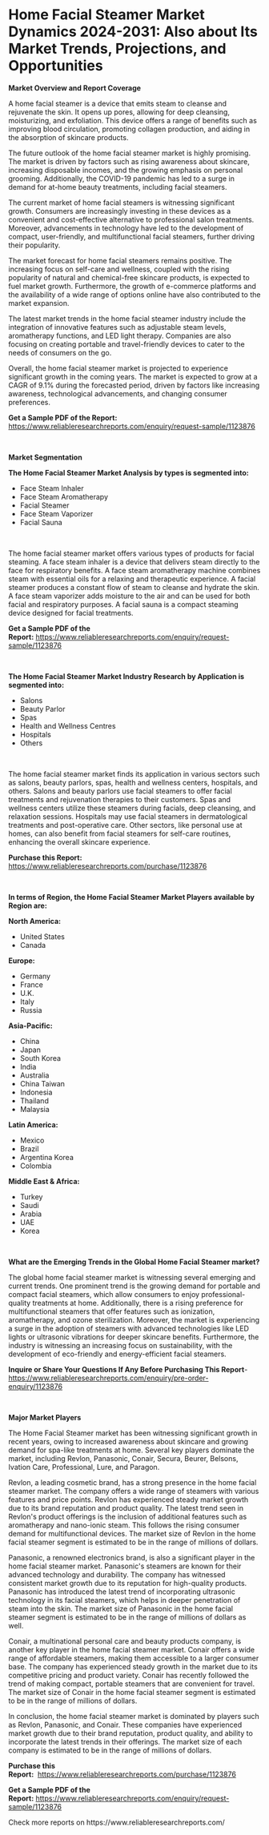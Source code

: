 <p><h1>Home Facial Steamer Market Dynamics 2024-2031: Also about Its Market Trends, Projections, and Opportunities</h1></p><p><strong>Market Overview and Report Coverage</strong></p>
<p><p>A home facial steamer is a device that emits steam to cleanse and rejuvenate the skin. It opens up pores, allowing for deep cleansing, moisturizing, and exfoliation. This device offers a range of benefits such as improving blood circulation, promoting collagen production, and aiding in the absorption of skincare products.</p><p>The future outlook of the home facial steamer market is highly promising. The market is driven by factors such as rising awareness about skincare, increasing disposable incomes, and the growing emphasis on personal grooming. Additionally, the COVID-19 pandemic has led to a surge in demand for at-home beauty treatments, including facial steamers.</p><p>The current market of home facial steamers is witnessing significant growth. Consumers are increasingly investing in these devices as a convenient and cost-effective alternative to professional salon treatments. Moreover, advancements in technology have led to the development of compact, user-friendly, and multifunctional facial steamers, further driving their popularity.</p><p>The market forecast for home facial steamers remains positive. The increasing focus on self-care and wellness, coupled with the rising popularity of natural and chemical-free skincare products, is expected to fuel market growth. Furthermore, the growth of e-commerce platforms and the availability of a wide range of options online have also contributed to the market expansion.</p><p>The latest market trends in the home facial steamer industry include the integration of innovative features such as adjustable steam levels, aromatherapy functions, and LED light therapy. Companies are also focusing on creating portable and travel-friendly devices to cater to the needs of consumers on the go.</p><p>Overall, the home facial steamer market is projected to experience significant growth in the coming years. The market is expected to grow at a CAGR of 9.1% during the forecasted period, driven by factors like increasing awareness, technological advancements, and changing consumer preferences.</p></p>
<p><strong>Get a Sample PDF of the Report:</strong> <a href="https://www.reliableresearchreports.com/enquiry/request-sample/1123876">https://www.reliableresearchreports.com/enquiry/request-sample/1123876</a></p>
<p>&nbsp;</p>
<p><strong>Market Segmentation</strong></p>
<p><strong>The Home Facial Steamer Market Analysis by types is segmented into:</strong></p>
<p><ul><li>Face Steam Inhaler</li><li>Face Steam Aromatherapy</li><li>Facial Steamer</li><li>Face Steam Vaporizer</li><li>Facial Sauna</li></ul></p>
<p>&nbsp;</p>
<p><p>The home facial steamer market offers various types of products for facial steaming. A face steam inhaler is a device that delivers steam directly to the face for respiratory benefits. A face steam aromatherapy machine combines steam with essential oils for a relaxing and therapeutic experience. A facial steamer produces a constant flow of steam to cleanse and hydrate the skin. A face steam vaporizer adds moisture to the air and can be used for both facial and respiratory purposes. A facial sauna is a compact steaming device designed for facial treatments.</p></p>
<p><strong>Get a Sample PDF of the Report:</strong>&nbsp;<a href="https://www.reliableresearchreports.com/enquiry/request-sample/1123876">https://www.reliableresearchreports.com/enquiry/request-sample/1123876</a></p>
<p>&nbsp;</p>
<p><strong>The Home Facial Steamer Market Industry Research by Application is segmented into:</strong></p>
<p><ul><li>Salons</li><li>Beauty Parlor</li><li>Spas</li><li>Health and Wellness Centres</li><li>Hospitals</li><li>Others</li></ul></p>
<p>&nbsp;</p>
<p><p>The home facial steamer market finds its application in various sectors such as salons, beauty parlors, spas, health and wellness centers, hospitals, and others. Salons and beauty parlors use facial steamers to offer facial treatments and rejuvenation therapies to their customers. Spas and wellness centers utilize these steamers during facials, deep cleansing, and relaxation sessions. Hospitals may use facial steamers in dermatological treatments and post-operative care. Other sectors, like personal use at homes, can also benefit from facial steamers for self-care routines, enhancing the overall skincare experience.</p></p>
<p><strong>Purchase this Report:</strong>&nbsp; <a href="https://www.reliableresearchreports.com/purchase/1123876">https://www.reliableresearchreports.com/purchase/1123876</a></p>
<p>&nbsp;</p>
<p><strong>In terms of Region, the Home Facial Steamer Market Players available by Region are:</strong></p>
<p>
    <p> <strong> North America: </strong>
        <ul>
            <li>United States</li>
            <li>Canada</li>
        </ul>
        </p> 
    <p> <strong> Europe: </strong>
        <ul>
            <li>Germany</li>
            <li>France</li>
            <li>U.K.</li>
            <li>Italy</li>
            <li>Russia</li>
        </ul>
        </p> 
    <p> <strong> Asia-Pacific: </strong>
        <ul>
            <li>China</li>
            <li>Japan</li>
            <li>South Korea</li>
            <li>India</li>
            <li>Australia</li>
            <li>China Taiwan</li>
            <li>Indonesia</li>
            <li>Thailand</li>
            <li>Malaysia</li>
        </ul>
        </p> 
    <p> <strong> Latin America: </strong>
        <ul>
            <li>Mexico</li>
            <li>Brazil</li>
            <li>Argentina Korea</li>
            <li>Colombia</li>
        </ul>
        </p> 
    <p> <strong> Middle East & Africa: </strong>
        <ul>
            <li>Turkey</li>
            <li>Saudi</li>
            <li>Arabia</li>
            <li>UAE</li>
            <li>Korea</li>
        </ul>
    </p>
    </p>
<p>&nbsp;</p>
<p><strong>What are the Emerging Trends in the Global Home Facial Steamer market?</strong></p>
<p><p>The global home facial steamer market is witnessing several emerging and current trends. One prominent trend is the growing demand for portable and compact facial steamers, which allow consumers to enjoy professional-quality treatments at home. Additionally, there is a rising preference for multifunctional steamers that offer features such as ionization, aromatherapy, and ozone sterilization. Moreover, the market is experiencing a surge in the adoption of steamers with advanced technologies like LED lights or ultrasonic vibrations for deeper skincare benefits. Furthermore, the industry is witnessing an increasing focus on sustainability, with the development of eco-friendly and energy-efficient facial steamers.</p></p>
<p><strong>Inquire or Share Your Questions If Any Before Purchasing This Report</strong>- <a href="https://www.reliableresearchreports.com/enquiry/pre-order-enquiry/1123876">https://www.reliableresearchreports.com/enquiry/pre-order-enquiry/1123876</a></p>
<p>&nbsp;</p>
<p><strong>Major Market Players</strong></p>
<p><p>The Home Facial Steamer market has been witnessing significant growth in recent years, owing to increased awareness about skincare and growing demand for spa-like treatments at home. Several key players dominate the market, including Revlon, Panasonic, Conair, Secura, Beurer, Belsons, Ivation Care, Professional, Lure, and Paragon.</p><p>Revlon, a leading cosmetic brand, has a strong presence in the home facial steamer market. The company offers a wide range of steamers with various features and price points. Revlon has experienced steady market growth due to its brand reputation and product quality. The latest trend seen in Revlon's product offerings is the inclusion of additional features such as aromatherapy and nano-ionic steam. This follows the rising consumer demand for multifunctional devices. The market size of Revlon in the home facial steamer segment is estimated to be in the range of millions of dollars.</p><p>Panasonic, a renowned electronics brand, is also a significant player in the home facial steamer market. Panasonic's steamers are known for their advanced technology and durability. The company has witnessed consistent market growth due to its reputation for high-quality products. Panasonic has introduced the latest trend of incorporating ultrasonic technology in its facial steamers, which helps in deeper penetration of steam into the skin. The market size of Panasonic in the home facial steamer segment is estimated to be in the range of millions of dollars as well.</p><p>Conair, a multinational personal care and beauty products company, is another key player in the home facial steamer market. Conair offers a wide range of affordable steamers, making them accessible to a larger consumer base. The company has experienced steady growth in the market due to its competitive pricing and product variety. Conair has recently followed the trend of making compact, portable steamers that are convenient for travel. The market size of Conair in the home facial steamer segment is estimated to be in the range of millions of dollars.</p><p>In conclusion, the home facial steamer market is dominated by players such as Revlon, Panasonic, and Conair. These companies have experienced market growth due to their brand reputation, product quality, and ability to incorporate the latest trends in their offerings. The market size of each company is estimated to be in the range of millions of dollars.</p></p>
<p><strong>Purchase this Report:</strong>&nbsp;&nbsp;<a href="https://www.reliableresearchreports.com/purchase/1123876">https://www.reliableresearchreports.com/purchase/1123876</a></p>
<p></p>
<p><strong>Get a Sample PDF of the Report:</strong>&nbsp;<a href="https://www.reliableresearchreports.com/enquiry/request-sample/1123876">https://www.reliableresearchreports.com/enquiry/request-sample/1123876</a></p>
<p>Check more reports on https://www.reliableresearchreports.com/</p>